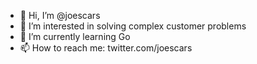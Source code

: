 - 👋 Hi, I’m @joescars
- 👀 I’m interested in solving complex customer problems
- 🌱 I’m currently learning Go
- 📫 How to reach me: twitter.com/joescars

<!---
joescars/joescars is a ✨ special ✨ repository because its `README.md` (this file) appears on your GitHub profile.
You can click the Preview link to take a look at your changes.
--->
